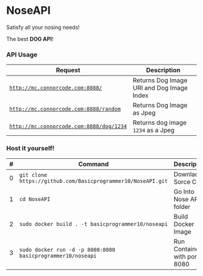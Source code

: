 # NoseAPI
Satisfy all your nosing needs!

The best **DOG API**!

### API Usage

|Request|Description|
|-|-|
|[`http://mc.connorcode.com:8888/`](http://mc.connorcode.com:8888/)|Returns Dog Image URI and Dog Image Index|
|[`http://mc.connorcode.com:8888/random`](http://mc.connorcode.com:8888/random)|Returns Dog Image as Jpeg|
|[`http://mc.connorcode.com:8888/dog/1234`](http://mc.connorcode.com:8888/dog/1234)|Returns dog image `1234` as a Jpeg|

### Host it yourself!

|#|Command|Description|
|-|-|-|
|0|`git clone https://github.com/Basicprogrammer10/NoseAPI.git`|Downlaod Sorce Code|
|1|`cd NoseAPI`|Go Into Nose API folder|
|2|`sudo docker build . -t basicprogrammer10/noseapi`|Build Docker Image|
|3|`sudo docker run -d -p 8080:8080  basicprogrammer10/noseapi`|Run Container with port 8080|

